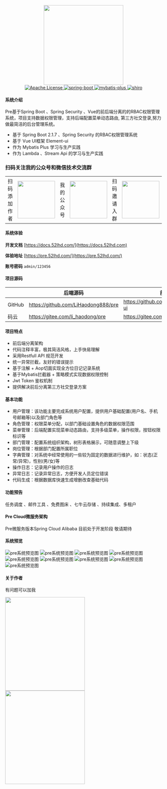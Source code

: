 

<div align="center">
<div style="height:256px; width:256px; text-align: center;">
<img src="https://gitee.com/li_haodong/picture_management/raw/master/pic/WechatIMG9.png" height="256" width="256">
</div>
 <a href="https://img.shields.io/badge/license-GPL-3.0-blue.svg">
            <img src="https://img.shields.io/badge/license-GPL-3.0-blue.svg" alt="Apache License">
    </a>
 <a href="http://spring.io/projects/spring-boot">
            <img src="https://img.shields.io/badge/spring--boot-2.1.7.RELEASE-green.svg" alt="spring-boot">
       </a>
    <a href="http://mp.baomidou.com">
            <img src="https://img.shields.io/badge/mybatis--plus-3.1.2-blue.svg" alt="mybatis-plus">
    </a>  
    <a href="https://shiro.apache.org/">
            <img src="https://img.shields.io/badge/security-5.1.5-blue.svg" alt="shiro">
    </a>
</div>

#### 系统介绍
Pre基于Spring Boot 、Spring Security 、Vue的前后端分离的的RBAC权限管理系统，项目支持数据权限管理，支持后端配置菜单动态路由, 第三方社交登录,努力做最简洁的后台管理系统。

- 基于 Spring Boot 2.1.7 、Spring Security 的RBAC权限管理系统
- 基于 Vue UI框架 Element-ui
- 作为 Mybatis Plus 学习与生产实践
- 作为 Lambda 、Stream Api 的学习与生产实践

### 扫码关注我的公众号和微信技术交流群
<table>
    <tr>
        <td>扫码添加作者</td>
        <td><img src="https://gitee.com/li_haodong/picture_management/raw/master/pic/WechatIMG2.jpeg" width="120"/></td>
        <td>我的公众号</td>
        <td><img src="https://gitee.com/li_haodong/picture_management/raw/master/pic/qrcode_for_gh_99ee464aac4f_258.jpg" width="120"/></td>
        <td>扫码邀请入群</td>
        <td><img src="https://gitee.com/li_haodong/picture_management/raw/master/pic/WechatIMG320.jpeg" width="120"/></td>
    </tr>
</table>


#### 系统体验
**开发文档**  [https://docs.52lhd.com/](https://docs.52lhd.com)

**体验地址**  [https://pre.52lhd.com/](https://pre.52lhd.com/)

**账号密码** ```admin/123456```

#### 项目源码

|     |   后端源码  |   前端源码  |
|---  |--- | --- |
|  GitHub   |  https://github.com/LiHaodong888/pre   |  https://github.com/LiHaodong888/pre-ui   |
|  码云   |  https://gitee.com/li_haodong/pre   |  https://gitee.com/li_haodong/pre-ui   |

#### 项目特点
- 前后端分离架构
- 代码注释丰富，极其简洁风格，上手快易理解
- 采用Restfull API 规范开发
- 统一异常拦截，友好的错误提示
- 基于注解 + Aop切面实现全方位日记记录系统
- 基于Mybatis拦截器 + 策略模式实现数据权限控制
- Jwt Token 鉴权机制 
- 提供解决前后分离第三方社交登录方案      


#### 基本功能

- 用户管理：该功能主要完成系统用户配置，提供用户基础配置(用户名、手机号邮箱等)以及部门角色等
- 角色管理：权限菜单分配，以部门基础设置角色的数据权限范围
- 菜单管理：后端配置实现菜单动态路由，支持多级菜单，操作权限，按钮权限标识等
- 部门管理：配置系统组织架构，树形表格展示，可随意调整上下级
- 岗位管理：根据部门配置所属职位
- 字典管理：对系统中经常使用的一些较为固定的数据进行维护，如：状态(正常/异常)，性别(男/女)等
- 操作日志：记录用户操作的日志
- 异常日志：记录异常日志，方便开发人员定位错误 
- 代码生成：根据数据库快速生成增删改查基础代码

#### 功能预告
任务调度 、邮件工具 、免费图床 、七牛云存储 、持续集成、多租户

#### Pre Cloud微服务架构
Pre微服务版本Spring Cloud Alibaba 目前处于开发阶段 敬请期待

#### 系统预览
![pre系统预览图](https://gitee.com/li_haodong/picture_management/raw/master/pic/1565014094683.jpg)
![pre系统预览图](https://gitee.com/li_haodong/picture_management/raw/master/pic/1565014790417.jpg)
![pre系统预览图](https://gitee.com/li_haodong/picture_management/raw/master/pic/1561385170695.jpg)
![pre系统预览图](https://gitee.com/li_haodong/picture_management/raw/master/pic/1561385201508.jpg)
![pre系统预览图](https://gitee.com/li_haodong/picture_management/raw/master/pic/1561385224488.jpg)
![pre系统预览图](https://gitee.com/li_haodong/picture_management/raw/master/pic/1561385241925.jpg)
![pre系统预览图](https://gitee.com/li_haodong/picture_management/raw/master/pic/1561385273370.jpg)
![pre系统预览图](https://gitee.com/li_haodong/picture_management/raw/master/pic/1561385291674.jpg)
![pre系统预览图](https://gitee.com/li_haodong/picture_management/raw/master/pic/1565014818254.jpg)
#### 关于作者
有问题可以加我
<div style="height:300px; width:256px;">
<img src="https://gitee.com/li_haodong/picture_management/raw/master/pic/qrcode.png" height="300" width="256">
<img src="https://gitee.com/li_haodong/picture_management/raw/master/pic/WechatIMG2.jpeg" height="300" width="256">
</div>